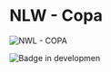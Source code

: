 # NLW - Copa

![NWL - COPA](https://user-images.githubusercontent.com/20993374/199371914-89fc9a1c-93f6-4080-a640-c8d41547147a.png)

![Badge in developmen](http://img.shields.io/static/v1?label=STATUS&message=IN%20DEVELOPMENT&color=GREEN&style=for-the-badge)
